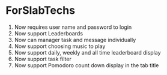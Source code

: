 # ForSlabTechs

1. Now requires user name and password to login
2. Now support Leaderboards
3. Now can manager task and message individually
4. Now support choosing music to play
5. Now support daily, weekly and all time leaderboard display
6. Now support task filter
7. Now support Pomodoro count down display in the tab title
